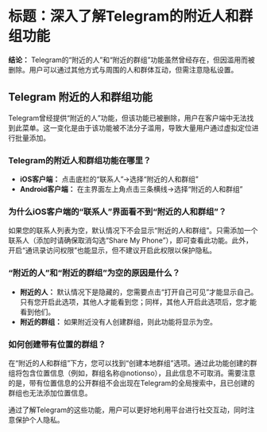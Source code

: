 # **标题：深入了解Telegram的附近人和群组功能**

**结论：** Telegram的“附近的人”和“附近的群组”功能虽然曾经存在，但因滥用而被删除。用户可以通过其他方式与周围的人和群体互动，但需注意隐私设置。

## **Telegram 附近的人和群组功能**

Telegram曾经提供“附近的人”功能，但该功能已被删除，用户在客户端中无法找到此菜单。这一变化是由于该功能被不法分子滥用，导致大量用户通过虚拟定位进行批量添加。

### **Telegram的附近人和群组功能在哪里？**

- **iOS客户端：** 点击底栏的“联系人”→选择“附近的人和群组”
- **Android客户端：** 在主界面左上角点击三条横线→选择“附近的人和群组”

### **为什么iOS客户端的“联系人”界面看不到“附近的人和群组”？**

如果您的联系人列表为空，默认情况下不会显示“附近的人和群组”。只需添加一个联系人（添加时请确保取消勾选“Share My Phone”），即可查看此功能。此外，开启“通讯录访问权限”也能显示，但不建议开启此权限以保护隐私。

### **“附近的人”和“附近的群组”为空的原因是什么？**

- **附近的人：** 默认情况下是隐藏的，您需要点击“打开自己可见”才能显示自己。只有您开启此选项，其他人才能看到您；同样，其他人开启此选项后，您才能看到他们。
- **附近的群组：** 如果附近没有人创建群组，则此功能将显示为空。

### **如何创建带有位置的群组？**

在“附近的人和群组”下方，您可以找到“创建本地群组”选项。通过此功能创建的群组将包含位置信息（例如，群组名称@notionso），且此信息不可取消。需要注意的是，带有位置信息的公开群组不会出现在Telegram的全局搜索中，且已创建的群组也无法添加位置信息。

通过了解Telegram的这些功能，用户可以更好地利用平台进行社交互动，同时注意保护个人隐私。